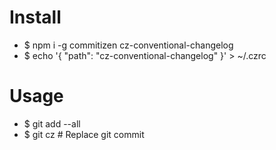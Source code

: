 Install
=====
* $ npm i -g commitizen cz-conventional-changelog
* $ echo '{ "path": "cz-conventional-changelog" }' > ~/.czrc

Usage
=====
* $ git add --all
* $ git cz # Replace git commit
